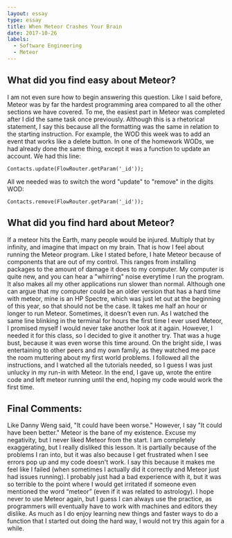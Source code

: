 ```yaml
---
layout: essay
type: essay
title: When Meteor Crashes Your Brain
date: 2017-10-26
labels:
  - Software Engineering
  - Meteor
---
```


## What did you find easy about Meteor?

I am not even sure how to begin answering this question.  Like I said before, Meteor was by far the hardest programming area compared to all the other sections we have covered.  To me, the easiest part in Meteor was completed after I did the same task once previously.  Although this is a rhetorical statement, I say this because all the formatting was the same in relation to the starting instruction.  For example, the WOD this week was to add an event that works like a delete button.  In one of the homework WODs, we had already done the same thing, except it was a function to update an account.  We had this line:

```
Contacts.update(FlowRouter.getParam('_id'));
```

All we needed was to switch the word "update" to "remove" in the digits WOD:

```
Contacts.remove(FlowRouter.getParam('_id'));
```

## What did you find hard about Meteor?

If a meteor hits the Earth, many people would be injured.  Multiply that by infinity, and imagine that impact on my brain.  That is how I feel about running the Meteor program.  Like I stated before, I hate Meteor because of components that are out of my control.  This ranges from installing packages to the amount of damage it does to my computer.  My computer is quite new, and you can hear a "whirring" noise everytime I run the program. It also makes all my other applications run slower than normal.  Although one can argue that my computer could be an older version that has a hard time with meteor, mine is an HP Spectre, which was just let out at the beginning of this year, so that should not be the case.  It takes me half an hour or longer to run Meteor. Sometimes, it doesn’t even run. As I watched the same line blinking in the terminal for hours the first time I ever used Meteor, I promised myself I would never take another look at it again. However, I needed it for this class, so I decided to give it another try. That was a huge bust, because it was even worse this time around. On the bright side, I was entertaining to other peers and my own family, as they watched me pace the room muttering about my first world problems.  I followed all the instructions, and I watched all the tutorials needed, so I guess I was just unlucky in my run-in with Meteor.  In the end, I gave up, wrote the entire code and left meteor running until the end, hoping my code would work the first time. 

## Final Comments:

Like Danny Weng said, "It could have been worse."  However, I say "It could have been better."  Meteor is the bane of my existence. Excuse my negativity, but I never liked Meteor from the start.  I am completely exaggerating, but I really disliked this lesson.  It is partially because of the problems I ran into, but it was also because I get frustrated when I see errors pop up and my code doesn't work.  I say this because it makes me feel like I failed (when sometimes I actually did it correctly and Meteor just had issues running).  I probably just had a bad experience with it, but it was so terrible to the point where I would get irritated if someone even mentioned the word “meteor” (even if it was related to astrology). I hope never to use Meteor again, but I guess I can always use the practice, as programmers will eventually have to work with machines and editors they dislike.  As much as I do enjoy learning new things and faster ways to do a function that I started out doing the hard way, I would not try this again for a while.
